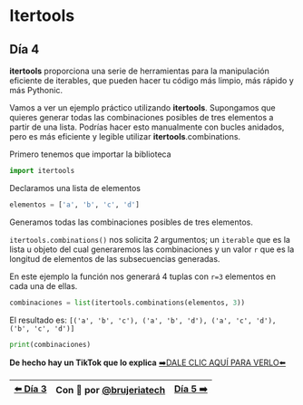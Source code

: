# Itertools
## Día 4

**itertools** proporciona una serie de herramientas para la manipulación eficiente de iterables, que pueden hacer tu código más limpio, más rápido y más Pythonic.

Vamos a ver un ejemplo práctico utilizando **itertools**. Supongamos que quieres generar todas las combinaciones posibles de tres elementos a partir de una lista. Podrías hacer esto manualmente con bucles anidados, pero es más eficiente y legible utilizar **itertools**.combinations.

Primero tenemos que importar la biblioteca
```Python
import itertools
```

Declaramos una lista de elementos
```Python
elementos = ['a', 'b', 'c', 'd']
```

Generamos todas las combinaciones posibles de tres elementos.

```itertools.combinations()``` nos solicita 2 argumentos; un ```iterable``` que es la lista u objeto del cual generaremos las combinaciones y un valor ```r``` que es la longitud de elementos de las subsecuencias generadas.

En este ejemplo la función nos generará 4 tuplas con ```r=3``` elementos en cada una de ellas. 
```Python
combinaciones = list(itertools.combinations(elementos, 3))
```
El resultado es: ```[('a', 'b', 'c'), ('a', 'b', 'd'), ('a', 'c', 'd'), ('b', 'c', 'd')]```
```Python
print(combinaciones)
```

**De hecho hay un TikTok que lo explica**
[➡️DALE CLIC AQUÍ PARA VERLO⬅️]()

| [⬅️ Día 3 ](/dia3-comprensiones-listas.md) | Con 💖 por [@brujeriatech](https://www.instagram.com/brujeriatech/) | [Día 5 ➡️]()|
|:------------- |:---------------:| -------------:|
